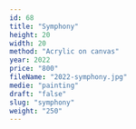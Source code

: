 ```yaml
---
id: 68
title: "Symphony"
height: 20
width: 20
method: "Acrylic on canvas"
year: 2022
price: "800"
fileName: "2022-symphony.jpg"
medie: "painting"
draft: "false"
slug: "symphony"
weight: "250"
---
```

